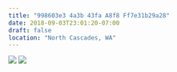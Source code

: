 ```yaml
---
title: "998603e3 4a3b 43fa A8f8 Ff7e31b29a28"
date: 2018-09-03T23:01:20-07:00
draft: false
location: "North Cascades, WA"
---
```


![](https://d17enza3bfujl8.cloudfront.net/DSCF0379.jpg)
![](https://d17enza3bfujl8.cloudfront.net/DSCF0375.jpg)


